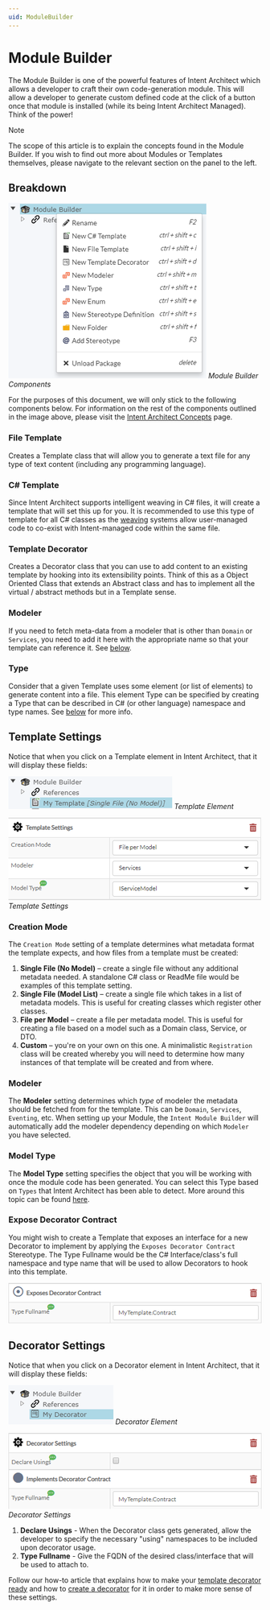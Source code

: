 ```yaml
---
uid: ModuleBuilder
---
```

# Module Builder

The Module Builder is one of the powerful features of Intent Architect which allows a developer to craft their own code-generation module. This will allow a developer to generate custom defined code at the click of a button once that module is installed (while its being Intent Architect Managed). Think of the power!

>[!NOTE]
>The scope of this article is to explain the concepts found in the Module Builder. If you wish to find out more about Modules or Templates themselves, please navigate to the relevant section on the panel to the left.

## Breakdown

![Module Builder Components](images/ModuleBuilderComponentBreakdown.png)
_Module Builder Components_

For the purposes of this document, we will only stick to the following components below. For information on the rest of the components outlined in the image above, please visit the [Intent Architect Concepts](intent_architect_concepts.md) page.

### File Template
Creates a Template class that will allow you to generate a text file for any type of text content (including any programming language).

### C# Template
Since Intent Architect supports intelligent weaving in C# files, it will create a template that will set this up for you. It is recommended to use this type of template for all C# classes as the [weaving](xref:RoslynWeaver) systems allow user-managed code to co-exist with Intent-managed code within the same file.

### Template Decorator
Creates a Decorator class that you can use to add content to an existing template by hooking into its extensibility points. Think of this as a Object Oriented Class that extends an Abstract class and has to implement all the virtual / abstract methods but in a Template sense.

### Modeler
If you need to fetch meta-data from a modeler that is other than `Domain` or `Services`, you need to add it here with the appropriate name so that your template can reference it. See [below](#modeler).

### Type
Consider that a given Template uses some element (or list of elements) to generate content into a file. This element Type can be specified by creating a Type that can be described in C# (or other language) namespace and type names.
See [below](#model-type) for more info.


## Template Settings

Notice that when you click on a Template element in Intent Architect, that it will display these fields:

![Template Element](images/TemplateElement.png)
_Template Element_

![Template Settings](images/TemplateSettings.png)
_Template Settings_

### Creation Mode
The `Creation Mode` setting of a template determines what metadata format the template expects, and how files from a template must be created:
1.	**Single File (No Model)** – create a single file without any additional metadata needed. A standalone C# class or ReadMe file would be examples of this template setting. 
2.	**Single File (Model List)** – create a single file which takes in a list of metadata models. This is useful for creating classes which register other classes.
3.	**File per Model** – create a file per metadata model. This is useful for creating a file based on a model such as a Domain class, Service, or DTO.
4. **Custom** – you're on your own on this one. A minimalistic `Registration` class will be created whereby you will need to determine how many instances of that template will be created and from where.

### Modeler
The **Modeler** setting determines which _type_ of modeler the metadata should be fetched from for the template. This can be `Domain`, `Services`, `Eventing`, etc. When setting up your Module, the `Intent Module Builder` will automatically add the modeler dependency depending on which `Modeler` you have selected.

### Model Type
The **Model Type** setting specifies the object that you will be working with once the module code has been generated. You can select this Type based on `Types` that Intent Architect has been able to detect. More around this topic can be found [here](intent_architect_concepts.md).

### Expose Decorator Contract

You might wish to create a Template that exposes an interface for a new Decorator to implement by applying the `Exposes Decorator Contract` Stereotype. The Type Fullname would be the C# Interface/class's full namespace and type name that will be used to allow Decorators to hook into this template.

![Template Decorator Contract](images/TemplateDecoratorContract.png)

## Decorator Settings

Notice that when you click on a Decorator element in Intent Architect, that it will display these fields:

![Decorator Element](images/DecoratorElement.png)
_Decorator Element_

![Decorator Settings](images/DecoratorSettings.png)
_Decorator Settings_

1. **Declare Usings** - When the Decorator class gets generated, allow the developer to specify the necessary "using" namespaces to be included upon decorator usage.
2. **Type Fullname** - Give the FQDN of the desired class/interface that will be used to attach to.

Follow our how-to article that explains how to make your [template decorator ready](xref:MakeTemplateDecoratorReady) and how to [create a decorator](xref:CreateNewDecorator) for it in order to make more sense of these settings.